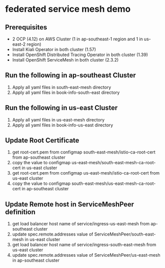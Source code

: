 # federated service mesh demo

## Prerequisites
<ul>
  <li> 2 OCP (4.12) on AWS Cluster (1 in ap-southeast-1 region and 1 in us-east-2 region)
  <li> Install Kiali Operator in both cluster (1.57)
  <li> Install OpenShift Distributed Tracing Operator in both cluster (1.39)
  <li> Install OpenShift ServiceMesh in both cluster (2.3.2)
</ul>

## Run the following in ap-southeast Cluster
<ol>
  <li> Apply all yaml files in south-east-mesh directory
  <li> Apply all yaml files in book-info-south-east directory
</ol>

## Run the following in us-east Cluster
<ol>
  <li> Apply all yaml files in us-east-mesh directory
  <li> Apply all yaml files in book-info-us-east directory
</ol>

## Update Root Certificate
<ol>
  <li> get root-cert.pem from configmap south-east-mesh/istio-ca-root-cert from ap-southeast cluster
  <li> copy the value to configmap us-east-mesh/south-east-mesh-ca-root-cert in us-east cluster
  <li> get root-cert.pem from configmap us-east-mesh/istio-ca-root-cert from us-east cluster
  <li> copy the value to configmap south-east-mesh/us-east-mesh-ca-root-cert in ap-southeast cluster
</ol>

## Update Remote host in ServiceMeshPeer definition

<ol>
  <li> get load balancer host name of service/ingress-us-east-mesh from ap-southeast cluster
  <li> update spec.remote.addresses value of ServiceMeshPeer/south-east-mesh in us-east cluster
  <li> get load balancer host name of service/ingress-south-east-mesh from us-east cluster
  <li> update spec.remote.addresses value of ServiceMeshPeer/us-east-mesh in ap-southeast cluster
</ol>
